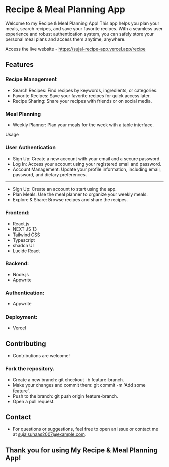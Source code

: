Recipe & Meal Planning App
==========================

[](https://github.com/sujal-suhaas/recipe-app/blob/main/README.md#recipe--meal-planning-app)

Welcome to my Recipe & Meal Planning App! This app helps you plan your meals, search recipes, and save your favorite recipes. With a seamless user experience and robust authentication system, you can safely store your personal meal plans and access them anytime, anywhere.

Access the live website - https://sujal-recipe-app.vercel.app/recipe

Features
--------

[](https://github.com/sujal-suhaas/recipe-app/blob/main/README.md#features)

### Recipe Management

[](https://github.com/sujal-suhaas/recipe-app/blob/main/README.md#recipe-management)

-   Search Recipes: Find recipes by keywords, ingredients, or categories.
-   Favorite Recipes: Save your favorite recipes for quick access later.
-   Recipe Sharing: Share your recipes with friends or on social media.

### Meal Planning

[](https://github.com/sujal-suhaas/recipe-app/blob/main/README.md#meal-planning)

-   Weekly Planner: Plan your meals for the week with a table interface.

Usage

### User Authentication

[](https://github.com/sujal-suhaas/recipe-app/blob/main/README.md#user-authentication)

-   Sign Up: Create a new account with your email and a secure password.
-   Log In: Access your account using your registered email and password.
-   Account Management: Update your profile information, including email, password, and dietary preferences.
-----

[](https://github.com/sujal-suhaas/recipe-app/blob/main/README.md#usage)

-   Sign Up: Create an account to start using the app.
-   Plan Meals: Use the meal planner to organize your weekly meals.
-   Explore & Share: Browse recipes and share the recipes.

### Frontend:

[](https://github.com/sujal-suhaas/recipe-app/blob/main/README.md#frontend)

-   React.js
-   NEXT JS 13
-   Tailwind CSS
-   Typescript
-   shadcn UI
-   Lucide React

### Backend:

[](https://github.com/sujal-suhaas/recipe-app/blob/main/README.md#backend)

-   Node.js
-   Appwrite

### Authentication:

[](https://github.com/sujal-suhaas/recipe-app/blob/main/README.md#authentication)

-   Appwrite

### Deployment:

[](https://github.com/sujal-suhaas/recipe-app/blob/main/README.md#deployment)

-   Vercel

Contributing
------------

[](https://github.com/sujal-suhaas/recipe-app/blob/main/README.md#contributing)

-   Contributions are welcome!

### Fork the repository.

[](https://github.com/sujal-suhaas/recipe-app/blob/main/README.md#fork-the-repository)

-   Create a new branch: git checkout -b feature-branch.
-   Make your changes and commit them: git commit -m 'Add some feature'.
-   Push to the branch: git push origin feature-branch.
-   Open a pull request.

Contact
-------

[](https://github.com/sujal-suhaas/recipe-app/blob/main/README.md#contact)

-   For questions or suggestions, feel free to open an issue or contact me at <sujalsuhaas2007@example.com>.

Thank you for using My Recipe & Meal Planning App!
--------------------------------------------------
